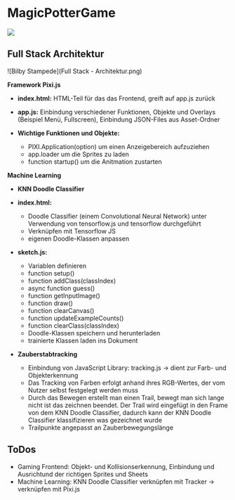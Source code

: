 # MagicPotterGame


[![](http://img.youtube.com/vi/ya_6I9IVMzY/0.jpg)](http://www.youtube.com/watch?v=ya_6I9IVMzY "")


## Full Stack Architektur

![Bilby Stampede](Full Stack - Architektur.png)

**Framework Pixi.js**
* **index.html:** HTML-Teil für das das Frontend, greift auf app.js zurück

* **app.js:** Einbindung verschiedener Funktionen, Objekte und Overlays (Beispiel Menü, Fullscreen), Einbindung JSON-Files aus Asset-Ordner

* **Wichtige Funktionen und Objekte:**
  * PIXI.Application(option) um einen Anzeigebereich aufzuziehen
  * app.loader um die Sprites zu laden
  * function startup() um die Anitmation zustarten

  

**Machine Learning**
* **KNN Doodle Classifier**
* **index.html:**
  * Doodle Classifier (einem Convolutional Neural Network) unter Verwendung von tensorflow.js und tensorflow durchgeführt
  * Verknüpfen mit Tensorflow JS
  * eigenen Doodle-Klassen anpassen
* **sketch.js:**
  * Variablen definieren
  * function setup()
  * function addClass(classIndex)
  * async function guess()
  * function getInputImage()
  * function draw()
  * function clearCanvas()
  * function updateExampleCounts()
  * function clearClass(classIndex)
  * Doodle-Klassen speichern und herunterladen
  * trainierte Klassen laden ins Dokument
  
* **Zauberstabtracking**
  * Einbindung von JavaScript Library: tracking.js → dient zur Farb- und Objekterkennung
  * Das Tracking von Farben erfolgt anhand ihres RGB-Wertes, der vom Nutzer selbst festgelegt werden muss
  * Durch das Bewegen erstellt man einen Trail, bewegt man sich lange nicht ist das zeichnen beendet. Der Trail wird eingefügt in den Frame von dem KNN Doodle Classifier, dadurch kann der KNN Doodle Classifier klassifizieren was gezeichnet wurde
  * Trailpunkte angepasst an Zauberbewegungslänge


## ToDos
* Gaming Frontend: Objekt- und Kollisionserkennung, Einbindung und Ausrichtund der richtigen Sprites und Sheets
* Machine Learning: KNN Doodle Classifier verknüpfen mit Tracker → verknüpfen mit Pixi.js
